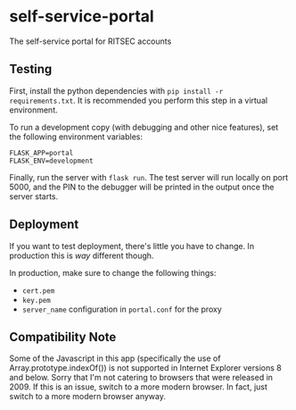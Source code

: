 # self-service-portal
The self-service portal for RITSEC accounts

## Testing
First, install the python dependencies with `pip install -r requirements.txt`.
It is recommended you perform this step in a virtual environment.

To run a development copy (with debugging and other nice features), set the
following environment variables:
```
FLASK_APP=portal
FLASK_ENV=development
```

Finally, run the server with `flask run`.  The test server will run locally on
port 5000, and the PIN to the debugger will be printed in the output once the
server starts.

## Deployment
If you want to test deployment, there's little you have to change.  In
production this is _way_ different though.

In production, make sure to change the following things:

- `cert.pem`
- `key.pem`
- `server_name` configuration in `portal.conf` for the proxy

## Compatibility Note
Some of the Javascript in this app (specifically the use of
Array.prototype.indexOf()) is not supported in Internet Explorer versions 8 and
below.  Sorry that I'm not catering to browsers that were released in 2009.  If
this is an issue, switch to a more modern browser.  In fact, just switch to a
more modern browser anyway.